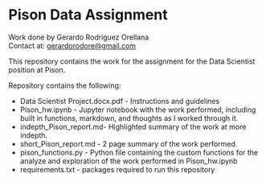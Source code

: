 # Pison Data Assignment 
Work done by Gerardo Rodriguez Orellana\
Contact at: gerardorodore@gmail.com


This repository contains the work for the assignment for the Data Scientist position at Pison.

Repository contains the following:

* Data Scientist Project.docx.pdf - Instructions and guidelines
* Pison_hw.ipynb - Jupyter notebook with the work performed, including built in functions, markdown, and thoughts as I worked through it.
* indepth_Pison_report.md- Highlighted summary of the work at more indepth.
* short_Pison_report.md - 2 page summary of the work performed.
* pison_functions.py - Python file containing the custom functions for the analyze and exploration of the work performed in Pison_hw.ipynb
* requirements.txt - packages required to run this repository 